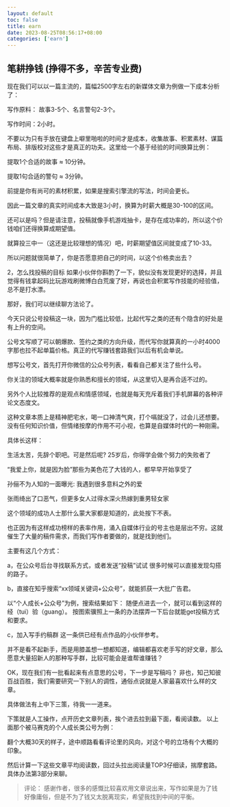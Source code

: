 ```yaml
---
layout: default
toc: false
title: earn
date: 2023-08-25T08:56:17+08:00
categories: ['earn']
---
```


## 笔耕挣钱 (挣得不多，辛苦专业费)


现在我们可以以一篇主流的，篇幅2500字左右的新媒体文章为例做一下成本分析了：

写作原料： 故事3-5个、名言警句2-3个。

写作时间：2小时。

不要以为只有手放在键盘上噼里啪啦的时间才是成本，收集故事、积累素材、谋篇布局、排版校对这些才是真正的功夫。这里给一个基于经验的时间换算比例：

提取1个合适的故事 ≈ 10分钟。

提取1句合适的警句 ≈ 3分钟。

前提是你有尚可的素材积累，如果是搜索引擎流的写法，时间会更长。

因此一篇文章的真实时间成本大致是3小时，换算为时薪大概是30-100的区间。

还可以是吗？但是请注意，投稿就像手机游戏抽卡，是存在成功率的，所以这个价钱咱们还得换算成期望值。

就算投三中一（这还是比较理想的情况）吧，时薪期望值区间就变成了10-33。

所以问题就很简单了，你是否愿意把自己的时间，以这个价格卖出去？

2，怎么找投稿的目标
如果小伙伴你斟酌了一下，貌似没有发现更好的选择，并且觉得有钱拿起码比玩游戏刷微博白白荒废了好，再说也会积累写作技能的经验值，总不是打水漂。

那好，我们可以继续聊方法论了。

今天只说公号投稿这一块，因为门槛比较低，比起代写之类的还有个隐含的好处是有上升的空间。

公号文写顺了可以朝爆款、签约之类的方向升级，而代写你就算真的一小时4000字那也拉不起单篇价格。真正的代写赚钱套路我们以后有机会单说。

想写公号文，首先打开你微信的公众号列表，看看自己都关注了些什么号。

你关注的领域大概率就是你熟悉和擅长的领域，从这里切入是再合适不过的。

另外个人比较推荐的是观点和情感领域，也就是每天充斥着我们手机屏幕的各种评论文态度文。

这种文章本质上是精神肥宅水，喝一口神清气爽，打个嗝就没了，过会儿还想要。没有任何知识价值，但情绪按摩的作用不可小视，也算是自媒体时代的一种刚需。

具体长这样：

生活太苦，先辞个职吧。可是然后呢?
25岁后，你得学会做个努力的失败者了

“我爱上你，就是因为脸”那些为美色花了大钱的人，都早早开始享受了

孙俪不为人知的一面曝光: 我遇到很多意料之外的爱

张雨绮出了口恶气，但更多女人过得水深火热嫁到重男轻女家

这个领域的成功人士那什么蒙大家都是知道的，此处按下不表。

也正因为有这样成功榜样的表率作用，涌入自媒体行业的号主也是层出不穷。这就催生了大量的稿件需求，而我们写作者要做的，就是找到他们。

主要有这几个方式：

a，在公众号后台寻找联系方式，或者发送“投稿”试试
很多时候可以直接发现勾搭的路子。

b，直接在知乎搜索“xx领域关键词+公众号”，就能抓获一大批广告君。

以“个人成长+公众号”为例，搜索结果如下：
随便点进去一个，就可以看到这样的经（tui）验（guang）。
按图索骥照上一条的办法摆弄一下后台就能get投稿方式和要求。

c，加入写手约稿群
这一条供已经有点作品的小伙伴参考。

并不是看不起新手，而是用膝盖想一想都知道，编辑都喜欢老手写的好文章，那么愿意大量招新人的那种写手群，比较可能会是谁帮谁赚钱？

OK，现在我们有一批看起来有点意思的公号，下一步是写稿吗？
非也，知己知彼百战百胜，我们需要研究一下别人的调性，通俗点说就是人家最喜欢什么样的文章。

具体做法有上中下三策，待我一一道来。

下策就是人工操作，点开历史文章列表，挨个进去拉到最下面，看阅读数。
以上面那个被马赛克的个人成长类公号为例：

翻个大概30天的样子，途中顺路看看评论里的风向，对这个号的立场有个大概的印象。

然后计算一下这些文章平均阅读数，回过头拉出阅读量TOP3仔细读，揣摩套路。具体办法第3部分来聊。


> 评论：
感谢作者，很多的感慨比较喜欢用文章说出来，写作如果是为了钱好像庸俗，但是不为了钱又太脱离现实，希望我找到中间的平衡。



